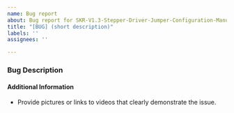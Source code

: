 ```yaml
---
name: Bug report
about: Bug report for SKR-V1.3-Stepper-Driver-Jumper-Configuration-Manual
title: "[BUG] (short description)"
labels: ''
assignees: ''

---
```


<!--

Please follow the instructions below. Failure to do so may result in your issue being closed.

### Instructions

1. Fill out every section of the template below.

2. Read and understand Marlin's Code of Conduct. By filing an Issue, you are expected to comply with it, including treating everyone with respect: https://github.com/MarlinFirmware/Marlin/blob/master/.github/code_of_conduct.md

-->
### Bug Description

<!-- Describe the bug in this section. (You can remove this invisible comment.) -->

#### Additional Information

* Provide pictures or links to videos that clearly demonstrate the issue.
